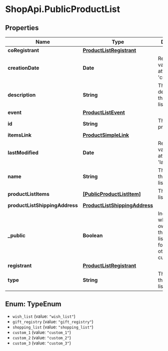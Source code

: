 # ShopApi.PublicProductList

## Properties
Name | Type | Description | Notes
------------ | ------------- | ------------- | -------------
**coRegistrant** | [**ProductListRegistrant**](ProductListRegistrant.md) |  | [optional] 
**creationDate** | **Date** | Returns the value of attribute &#x27;creationDate&#x27;. | [optional] 
**description** | **String** | The description of this product list. | [optional] 
**event** | [**ProductListEvent**](ProductListEvent.md) |  | [optional] 
**id** | **String** | The id of this product list. | [optional] 
**itemsLink** | [**ProductSimpleLink**](ProductSimpleLink.md) |  | [optional] 
**lastModified** | **Date** | Returns the value of attribute &#x27;lastModified&#x27;. | [optional] 
**name** | **String** | The name of this product list. | [optional] 
**productListItems** | [**[PublicProductListItem]**](PublicProductListItem.md) | The product list items | [optional] 
**productListShippingAddress** | [**ProductListShippingAddress**](ProductListShippingAddress.md) |  | [optional] 
**_public** | **Boolean** | Indicates whether the owner made this product list available for access by other customers. | [optional] 
**registrant** | [**ProductListRegistrant**](ProductListRegistrant.md) |  | [optional] 
**type** | **String** | The type of the product list. | [optional] 

<a name="TypeEnum"></a>
## Enum: TypeEnum

* `wish_list` (value: `"wish_list"`)
* `gift_registry` (value: `"gift_registry"`)
* `shopping_list` (value: `"shopping_list"`)
* `custom_1` (value: `"custom_1"`)
* `custom_2` (value: `"custom_2"`)
* `custom_3` (value: `"custom_3"`)

